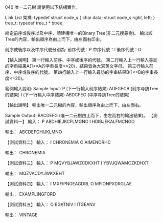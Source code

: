 040 唯一二元樹
請使用以下結構實作。

Link List 架構:
typedef struct node_s {
char data;
struct node_s *right,* left;
} tree_t;
typedef tree_t * btree;

給定前序或後序以及中序，請建構唯一的Binary Tree(非二元搜尋樹)。
輸出該Tree的內容，輸出順序為由上而下，由左而右印出。

前序或後序以及中序代號分別為:
前序代號：P
中序代號：I
後序代號：O

【輸入說明】
第一行輸入前序、中序或後序的代號。
第二行輸入上一行輸入尋訪的字串結果A(1<=A的字串長度<=20)，結果皆為大寫英文字母。
第三行輸入前序、中序或後序的代號。
第四行輸入上一行輸入尋訪的字串結果B(1<=B的字串長度<=20)。

範例輸入說明:
Sample Input:
P (下一行輸入前序結果)
ADFGECB (前序尋訪Tree的結果)
I (下一行輸入中序結果)
ABDCFEG (中序尋訪Tree的結果)

【輸出說明】
輸出唯一二元樹的內容，輸出順序為由上而下，由左而右。

Sample Output:
BACDEFG (唯一二元樹由上而下，由左而右的輸出結果)。
【測試資料一】
輸入：
P
ABDHIEJKCFLMGNO
I
HDIBJEKALFMCNGO

輸出：
ABCDEFGHIJKLMNO

【測試資料二】
輸入：
I
CHRONEMIA
O
AIMENORHC

輸出：
CHRONEMIA

【測試資料三】
輸入：
P
MQVYBJAWZCDKXHT
I
YBVJQWAMCZKDHXT

輸出：
MQZVACDYJWKXBHT

【測試資料四】
輸入：
I
MXFIPNOEAGDRL
O
MFIONPXDRGLAE

輸出：
EXAMPLINGFORD

【測試資料五】
輸入：
O
EGATNIV
I
ITGEANV

輸出：
VINTAGE
